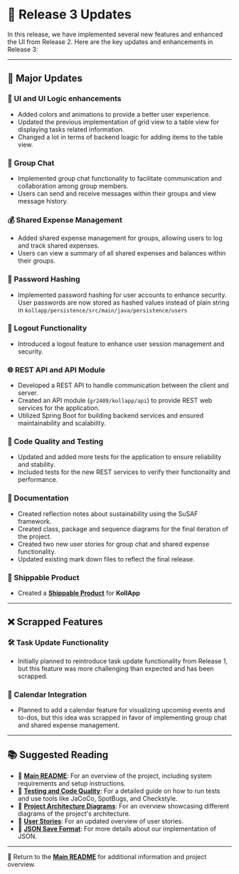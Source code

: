 # 🚀 Release 3 Updates

In this release, we have implemented several new features and enhanced the UI from Release 2. Here are the key updates and enhancements in Release 3:

---

## 🌟 Major Updates

### 🎨  UI and UI Logic enhancements

- Added colors and animations to provide a better user experience.
- Updated the previous implementation of grid view to a table view for displaying tasks related information.
- Changed a lot in terms of backend loagic for adding  items to the table view.

### 💬 Group Chat

- Implemented group chat functionality to facilitate communication and collaboration among group members.
- Users can send and receive messages within their groups and view message history.

### 💰 Shared Expense Management

- Added shared expense management for groups, allowing users to log and track shared expenses.
- Users can view a summary of all shared expenses and balances within their groups.

### 🔐 Password Hashing

- Implemented password hashing for user accounts to enhance security. User passwords are now stored as hashed values instead of plain string in `kollapp/persistence/src/main/java/persistence/users`

### 🔐 Logout Functionality

- Introduced a logout feature to enhance user session management and security.

### 🌐 REST API and API Module

- Developed a REST API to handle communication between the client and server.
- Created an API module (`gr2409/kollapp/api`) to provide REST web services for the application.
- Utilized Spring Boot for building backend services and ensured maintainability and scalability.

### 🧪 Code Quality and Testing

- Updated and added more tests for the application to ensure reliability and stability.
- Included tests for the new REST services to verify their functionality and performance.

### 📖 Documentation

- Created reflection notes about sustainability using the SuSAF framework.
- Created class, package and sequence diagrams for the final iteration of the project.
- Created two new user stories for group chat and shared expense functionality.
- Updated existing mark down files to reflect the final release.

### 🚀 Shippable Product

- Created a **[Shippable Product](create_shippable_product.md)** for **KollApp**
  
---

## ❌ Scrapped Features

### 🛠️ Task Update Functionality

- Initially planned to reintroduce task update functionality from Release 1, but this feature was more challenging than expected and has been scrapped.

### 📅 Calendar Integration

- Planned to add a calendar feature for visualizing upcoming events and to-dos, but this idea was scrapped in favor of implementing group chat and shared expense management.

---

## 📚 Suggested Reading

- 📖 **[Main README](../../readme.md)**: For an overview of the project, including system requirements and setup instructions.
- 📖 **[Testing and Code Quality](testing_and_code_quality.md)**: For a detailed guide on how to run tests and use tools like JaCoCo, SpotBugs, and Checkstyle.
- 📖 **[Project Architecture Diagrams](architecture_diagrams.md)**: For an overview showcasing different diagrams of the project's architecture.
- 📖 **[User Stories](../user_stories.md)**: For an updated overview of user stories.
- 📖 **[JSON Save Format](json_format.md)**: For more details about our implementation of JSON.

---

📖 Return to the **[Main README](../../readme.md)** for additional information and project overview.